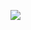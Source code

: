
![](https://tenor.com/view/tonikaku-kawaii-tonikawa-over-the-moon-for-you-yuzaki-tsukasa-gif-18749749)
